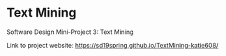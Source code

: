 # Text Mining
Software Design Mini-Project 3: Text Mining

Link to project website: https://sd19spring.github.io/TextMining-katie608/
